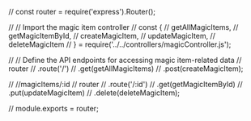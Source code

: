 // const router = require('express').Router();

// // Import the magic item controller
// const {
//   getAllMagicItems,
//   getMagicItemById,
//   createMagicItem,
//   updateMagicItem,
//   deleteMagicItem
// } = require('../../controllers/magicController.js');

// // Define the API endpoints for accessing magic item-related data
// router
//     .route('/')
//     .get(getAllMagicItems)
//     .post(createMagicItem);

// //magicItems/:id
// router
// .route('/:id')
// .get(getMagicItemById)
// .put(updateMagicItem)
// .delete(deleteMagicItem);

// module.exports = router;
